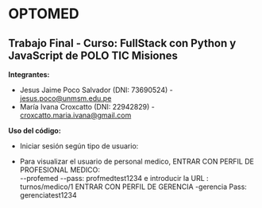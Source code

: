 # OPTOMED
## Trabajo Final - Curso: FullStack con Python y JavaScript de POLO TIC Misiones

__Integrantes:__
- Jesus Jaime Poco Salvador  (DNI: 73690524)  - jesus.poco@unmsm.edu.pe
- María Ivana Croxcatto (DNI: 22942829) - croxcatto.maria.ivana@gmail.com


__Uso del código:__
- Iniciar sesión según tipo de usuario:


- Para visualizar el usuario de personal medico, ENTRAR CON PERFIL DE PROFESIONAL MEDICO:  
--profemed
--pass: profmedtest1234
e introducir la URL :  turnos/medico/1
ENTRAR CON PERFIL DE GERENCIA 
-gerencia
Pass: gerenciatest1234
